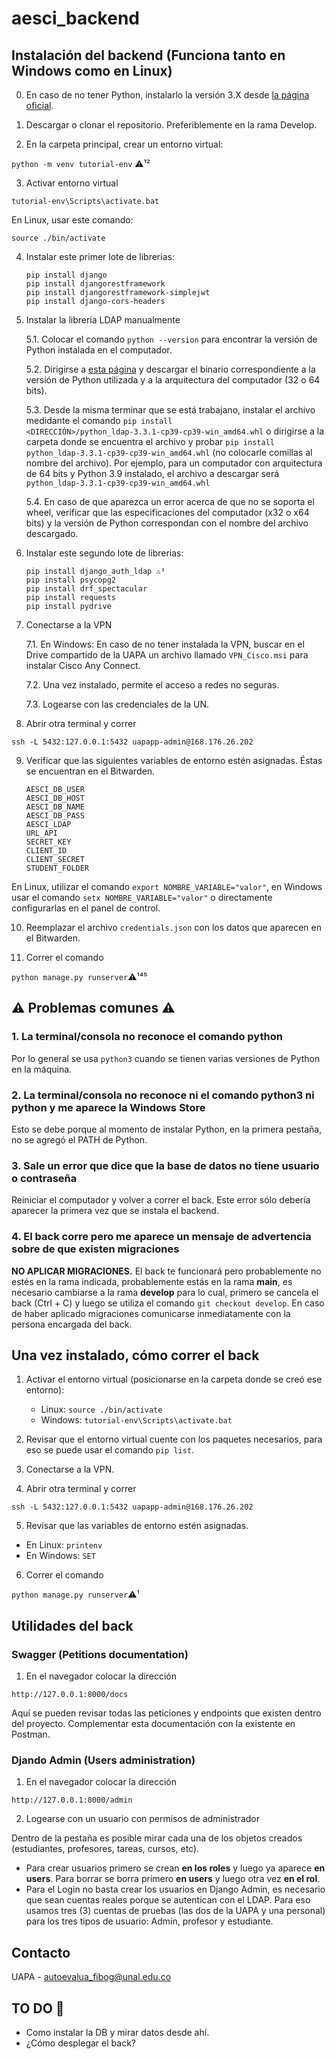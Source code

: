 # aesci_backend

## Instalación del backend (Funciona tanto en Windows como en Linux)

0. En caso de no tener Python, instalarlo la versión 3.X desde [la página oficial](https://www.python.org/downloads/).

1. Descargar o clonar el repositorio. Preferiblemente en la rama Develop.

2. En la carpeta principal, crear un entorno virtual:

`python -m venv tutorial-env` ⚠️¹²

3. Activar entorno virtual

`tutorial-env\Scripts\activate.bat`

En Linux, usar este comando:

`source ./bin/activate`

4. Instalar este primer lote de librerias:

    ```
    pip install django
    pip install djangorestframework
    pip install djangorestframework-simplejwt
    pip install django-cors-headers
    ```
    
5. Instalar la libreria LDAP manualmente

    5.1. Colocar el comando `python --version` para encontrar la versión de Python instalada en el computador.
    
    5.2. Dirigirse a [esta página](https://www.lfd.uci.edu/~gohlke/pythonlibs/#python-ldap) y descargar el binario correspondiente a la versión de Python utilizada y a la arquitectura del computador (32 o 64 bits).
    
    5.3. Desde la misma terminar que se está trabajano, instalar el archivo medidante el comando `pip install <DIRECCIÓN>/python_ldap‑3.3.1‑cp39‑cp39‑win_amd64.whl` o dirigirse a la carpeta donde se encuentra el archivo y probar `pip install python_ldap‑3.3.1‑cp39‑cp39‑win_amd64.whl` (no colocarle comillas al nombre del archivo). Por ejemplo, para un computador con arquitectura de 64 bits y Python 3.9 instalado, el archivo a descargar será `python_ldap‑3.3.1‑cp39‑cp39‑win_amd64.whl`

    5.4. En caso de que aparezca un error acerca de que no se soporta el wheel, verificar que las especificaciones del computador (x32 o x64 bits) y la versión de Python correspondan con el nombre del archivo descargado.
    
6.  Instalar este segundo lote de librerias:
    
    ```
    pip install django_auth_ldap ⚠️³
    pip install psycopg2
    pip install drf_spectacular
    pip install requests
    pip install pydrive
    ```

7. Conectarse a la VPN

    7.1. En Windows: En caso de no tener instalada la VPN, buscar en el Drive compartido de la UAPA un archivo llamado `VPN_Cisco.msi` para instalar Cisco Any Connect.

    7.2. Una vez instalado, permite el acceso a redes no seguras.
    
    7.3. Logearse con las credenciales de la UN.

8. Abrir otra terminal y correr

`ssh -L 5432:127.0.0.1:5432 uapapp-admin@168.176.26.202`

9. Verificar que las siguientes variables de entorno estén asignadas. Éstas se encuentran en el Bitwarden.

    ```
    AESCI_DB_USER      
    AESCI_DB_HOST
    AESCI_DB_NAME
    AESCI_DB_PASS
    AESCI_LDAP
    URL_API
    SECRET_KEY
    CLIENT_ID
    CLIENT_SECRET
    STUDENT_FOLDER
    ```
    
En Linux, utilizar el comando `export NOMBRE_VARIABLE="valor"`, en Windows usar el comando `setx NOMBRE_VARIABLE="valor"` o directamente configurarlas en el panel de control.

10. Reemplazar el archivo `credentials.json` con los datos que aparecen en el Bitwarden.

11. Correr el comando

`python manage.py runserver`⚠️¹⁴⁵

## ⚠️ Problemas comunes ⚠️

<!-- Aquí van los problemas comunes que se encuentren -->

### 1. La terminal/consola no reconoce el comando python

Por lo general se usa `python3` cuando se tienen varias versiones de Python en la máquina.

### 2. La terminal/consola no reconoce ni el comando python3 ni python y me aparece la Windows Store

Esto se debe porque al momento de instalar Python, en la primera pestaña, no se agregó el PATH de Python.

### 3. Sale un error que dice que la base de datos no tiene usuario o contraseña

Reiniciar el computador y volver a correr el back. Este error sólo debería aparecer la primera vez que se instala el backend.

### 4. El back corre pero me aparece un mensaje de advertencia sobre de que existen migraciones

**NO APLICAR MIGRACIONES.** El back te funcionará pero probablemente no estés en la rama indicada, probablemente estás en la rama **main**, es necesario cambiarse a la rama **develop** para lo cual, primero se cancela el back (Ctrl + C) y luego se utiliza el comando `git checkout develop`. En caso de haber aplicado migraciones comunicarse inmediatamente con la persona encargada del back.

## Una vez instalado, cómo correr el back

1. Activar el entorno virtual (posicionarse en la carpeta donde se creó ese entorno):

    - Linux: `source ./bin/activate`
    - Windows: `tutorial-env\Scripts\activate.bat`

2. Revisar que el entorno virtual cuente con los paquetes necesarios, para eso se puede usar el comando `pip list`.

3. Conectarse a la VPN.

4. Abrir otra terminal y correr

`ssh -L 5432:127.0.0.1:5432 uapapp-admin@168.176.26.202`

5. Revisar que las variables de entorno estén asignadas.

- En Linux: `printenv`
- En Windows: `SET`

6. Correr el comando

`python manage.py runserver`⚠️¹

## Utilidades del back

### Swagger (Petitions documentation)

1. En el navegador colocar la dirección

`http://127.0.0.1:8000/docs`

Aquí se pueden revisar todas las peticiones y endpoints que existen dentro del proyecto. Complementar esta documentación con la existente en Postman.

### Djando Admin (Users administration)

1. En el navegador colocar la dirección

`http://127.0.0.1:8000/admin`

2. Logearse con un usuario con permisos de administrador

Dentro de la pestaña es posible mirar cada una de los objetos creados (estudiantes, profesores, tareas, cursos, etc).

- Para crear usuarios primero se crean **en los roles** y luego ya aparece **en users**. Para borrar se borra primero **en users** y luego otra vez **en el rol**.
- Para el Login no basta crear los usuarios en Django Admin, es necesario que sean cuentas reales porque se autentican con el LDAP. Para eso usamos tres (3) cuentas de pruebas (las dos de la UAPA y una personal) para los tres tipos de usuario: Admin, profesor y estudiante.

## Contacto

UAPA - autoevalua_fibog@unal.edu.co

## TO DO 📢

- Como instalar la DB y mirar datos desde ahí.
- ¿Cómo desplegar el back?
